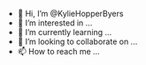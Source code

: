 - 👋 Hi, I’m @KylieHopperByers
- 👀 I’m interested in ...
- 🌱 I’m currently learning ...
- 💞️ I’m looking to collaborate on ...
- 📫 How to reach me ...

<!---
KylieHopperByers/KylieHopperByers is a ✨ special ✨ repository because its `README.md` (this file) appears on your GitHub profile.
You can click the Preview link to take a look at your changes.
--->
